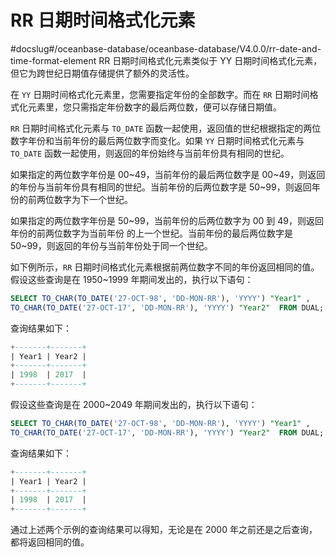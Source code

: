 RR 日期时间格式化元素 
=================================
#docslug#/oceanbase-database/oceanbase-database/V4.0.0/rr-date-and-time-format-element
RR 日期时间格式化元素类似于 YY 日期时间格式化元素，但它为跨世纪日期值存储提供了额外的灵活性。

在 `YY` 日期时间格式化元素里，您需要指定年份的全部数字。而在 `RR` 日期时间格式化元素里，您只需指定年份数字的最后两位数，便可以存储日期值。

`RR` 日期时间格式化元素与 `TO_DATE` 函数一起使用，返回值的世纪根据指定的两位数字年份和当前年份的最后两位数字而变化。如果 `YY` 日期时间格式化元素与 `TO_DATE` 函数一起使用，则返回的年份始终与当前年份具有相同的世纪。

如果指定的两位数字年份是 00\~49，当前年份的最后两位数字是 00\~49，则返回的年份与当前年份具有相同的世纪。当前年份的后两位数字是 50\~99，则返回年份的前两位数字为下一个世纪。

如果指定的两位数字年份是 50\~99，当前年份的后两位数字为 00 到 49，则返回年份的前两位数字为当前年份 的上一个世纪。当前年份的最后两位数字是 50\~99，则返回的年份与当前年份处于同一个世纪。

如下例所示，`RR` 日期时间格式化元素根据前两位数字不同的年份返回相同的值。假设这些查询是在 1950\~1999 年期间发出的，执行以下语句：

```sql
SELECT TO_CHAR(TO_DATE('27-OCT-98', 'DD-MON-RR'), 'YYYY') "Year1" ,
TO_CHAR(TO_DATE('27-OCT-17', 'DD-MON-RR'), 'YYYY') "Year2"  FROM DUAL;
```



查询结果如下：

```sql
+-------+-------+
| Year1 | Year2 |
+-------+-------+
| 1998  | 2017  |
+-------+-------+
```



假设这些查询是在 2000\~2049 年期间发出的，执行以下语句：

```sql
SELECT TO_CHAR(TO_DATE('27-OCT-98', 'DD-MON-RR'), 'YYYY') "Year1" ,
TO_CHAR(TO_DATE('27-OCT-17', 'DD-MON-RR'), 'YYYY') "Year2"  FROM DUAL;
```



查询结果如下：

```sql
+-------+-------+
| Year1 | Year2 |
+-------+-------+
| 1998  | 2017  |
+-------+-------+
```



通过上述两个示例的查询结果可以得知，无论是在 2000 年之前还是之后查询，都将返回相同的值。
